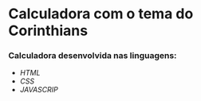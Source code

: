 # **Calculadora** com o tema do **Corinthians**

### Calculadora desenvolvida nas linguagens:

* *HTML*
* *CSS*
* *JAVASCRIP*